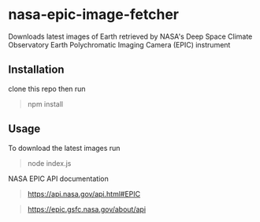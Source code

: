 # nasa-epic-image-fetcher

Downloads latest images of Earth retrieved by NASA's 
Deep Space Climate Observatory
Earth Polychromatic Imaging Camera (EPIC) instrument

## Installation
clone this repo then run

> npm install

## Usage

To download the latest images run

> node index.js

NASA EPIC API documentation

> https://api.nasa.gov/api.html#EPIC

> https://epic.gsfc.nasa.gov/about/api